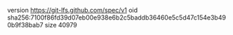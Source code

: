 version https://git-lfs.github.com/spec/v1
oid sha256:7100f86fd39d07eb00e938e6b2c5baddb36460e5c5d47c154e3b490b9f38bab7
size 40979

